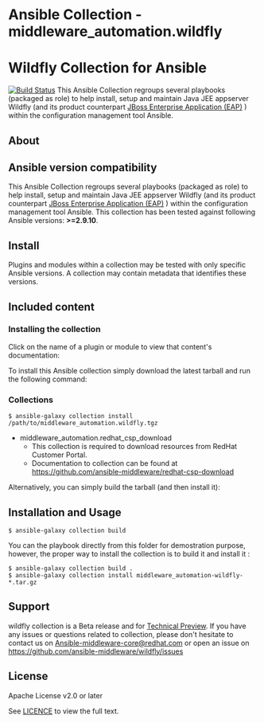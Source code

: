 # Ansible Collection - middleware_automation.wildfly
# Wildfly Collection for Ansible

[![Build Status](https://github.com/ansible-middleware/wildfly/workflows/CI/badge.svg?branch=main)](https://github.com/ansible-middleware/wildfly/actions/workflows/ci.yml)
This Ansible Collection regroups several playbooks (packaged as role) to help install, setup and maintain Java JEE appserver Wildfly (and its product counterpart [JBoss Enterprise Application (EAP)](https://www.redhat.com/en/technologies/jboss-middleware/application-platform) ) within the configuration management tool Ansible.

## About
## Ansible version compatibility

This Ansible Collection regroups several playbooks (packaged as role) to help install, setup and maintain Java JEE appserver Wildfly (and its product counterpart  [JBoss Enterprise Application (EAP)](https://www.redhat.com/en/technologies/jboss-middleware/application-platform) ) within the configuration management tool Ansible.
This collection has been tested against following Ansible versions: **>=2.9.10**.

## Install
Plugins and modules within a collection may be tested with only specific Ansible versions. A collection may contain metadata that identifies these versions.
<!--end requires_ansible-->
## Included content

### Installing the collection
Click on the name of a plugin or module to view that content's documentation:

To install this Ansible collection simply download the latest tarball and run the following command:
### Collections

    $ ansible-galaxy collection install /path/to/middleware_automation.wildfly.tgz
- middleware_automation.redhat_csp_download
    - This collection is required to download resources from RedHat Customer Portal.
    - Documentation to collection can be found at <https://github.com/ansible-middleware/redhat-csp-download>

Alternatively, you can simply build the tarball (and then install it):
## Installation and Usage

    $ ansible-galaxy collection build
You can the playbook directly from this folder for demostration purpose, however, the proper way to install the collection is to build it and install it :

    $ ansible-galaxy collection build .
    $ ansible-galaxy collection install middleware_automation-wildfly-*.tar.gz

## Support

wildfly collection is a Beta release and for [Technical Preview](https://access.redhat.com/support/offerings/techpreview). If you have any issues or questions related to collection, please don't hesitate to contact us on <Ansible-middleware-core@redhat.com> or open an issue on https://github.com/ansible-middleware/wildfly/issues

## License

Apache License v2.0 or later

See [LICENCE](LICENSE) to view the full text.
